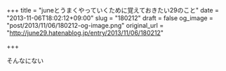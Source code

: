 +++
title = "juneとうまくやっていくために覚えておきたい29のこと"
date = "2013-11-06T18:02:12+09:00"
slug = "180212"
draft = false
og_image = "post/2013/11/06/180212-og-image.png"
original_url = "http://june29.hatenablog.jp/entry/2013/11/06/180212"

+++

<p>そんなにない</p>